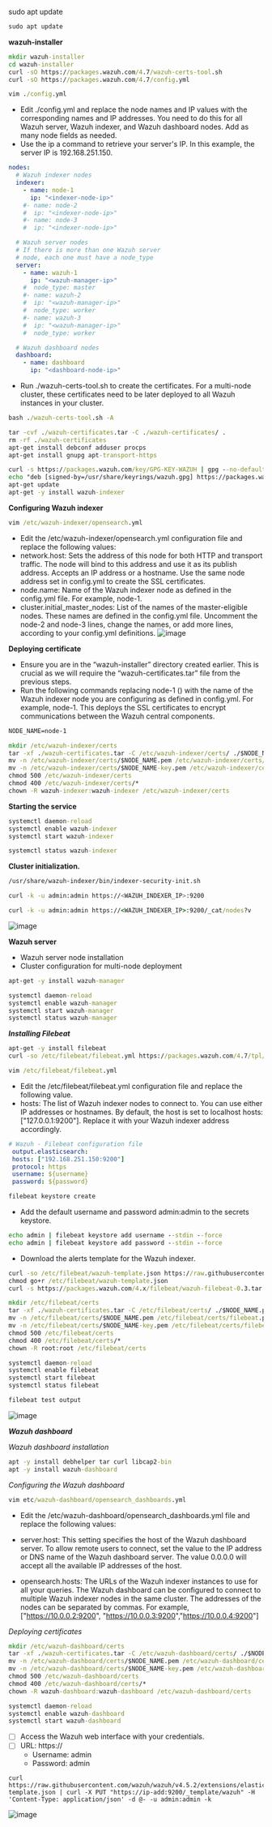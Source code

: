 sudo apt update

```cmd
sudo apt update
```

**wazuh-installer**

```cmd
mkdir wazuh-installer
cd wazuh-installer
curl -sO https://packages.wazuh.com/4.7/wazuh-certs-tool.sh
curl -sO https://packages.wazuh.com/4.7/config.yml
```
```cmd
vim ./config.yml
```
* Edit ./config.yml and replace the node names and IP values with the corresponding names and IP addresses. You need to do this for all Wazuh server, Wazuh indexer, and Wazuh dashboard nodes. Add as many node fields as needed.
* Use the ip a command to retrieve your server's IP. In this example, the server IP is 192.168.251.150.
```yml
nodes:
  # Wazuh indexer nodes
  indexer:
    - name: node-1
      ip: "<indexer-node-ip>"
    #- name: node-2
    #  ip: "<indexer-node-ip>"
    #- name: node-3
    #  ip: "<indexer-node-ip>"

  # Wazuh server nodes
  # If there is more than one Wazuh server
  # node, each one must have a node_type
  server:
    - name: wazuh-1
      ip: "<wazuh-manager-ip>"
    #  node_type: master
    #- name: wazuh-2
    #  ip: "<wazuh-manager-ip>"
    #  node_type: worker
    #- name: wazuh-3
    #  ip: "<wazuh-manager-ip>"
    #  node_type: worker

  # Wazuh dashboard nodes
  dashboard:
    - name: dashboard
      ip: "<dashboard-node-ip>"
```
* Run ./wazuh-certs-tool.sh to create the certificates. For a multi-node cluster, these certificates need to be later deployed to all Wazuh instances in your cluster.
```cmd
bash ./wazuh-certs-tool.sh -A
```
```cmd
tar -cvf ./wazuh-certificates.tar -C ./wazuh-certificates/ .
rm -rf ./wazuh-certificates
apt-get install debconf adduser procps
apt-get install gnupg apt-transport-https
```
```cmd
curl -s https://packages.wazuh.com/key/GPG-KEY-WAZUH | gpg --no-default-keyring --keyring gnupg-ring:/usr/share/keyrings/wazuh.gpg --import && chmod 644 /usr/share/keyrings/wazuh.gpg
echo "deb [signed-by=/usr/share/keyrings/wazuh.gpg] https://packages.wazuh.com/4.x/apt/ stable main" | tee -a /etc/apt/sources.list.d/wazuh.list
apt-get update
apt-get -y install wazuh-indexer
```

**Configuring Wazuh indexer**
```cmd
vim /etc/wazuh-indexer/opensearch.yml
```
* Edit the /etc/wazuh-indexer/opensearch.yml configuration file and replace the following values:
* network.host: Sets the address of this node for both HTTP and transport traffic. The node will bind to this address and use it as its publish address. Accepts an IP address or a hostname. Use the same node address set in config.yml to create the SSL certificates.
* node.name: Name of the Wazuh indexer node as defined in the config.yml file. For example, node-1.
* cluster.initial_master_nodes: List of the names of the master-eligible nodes. These names are defined in the config.yml file. Uncomment the node-2 and node-3 lines, change the names, or add more lines, according to your config.yml definitions.
![image](https://github.com/rio-ke/wazuh/assets/88568938/a7b1e47f-2582-4a40-a428-adbef6ca6c40)

**Deploying certificate**

* Ensure you are in the “wazuh-installer” directory created earlier. This is crucial as we will require the “wazuh-certificates.tar” file from the previous steps.
* Run the following commands replacing node-1 (<indexer-node-name>) with the name of the Wazuh indexer node you are configuring as defined in config.yml. For example, node-1. This deploys the SSL certificates to encrypt communications between the Wazuh central components.

```cmd
NODE_NAME=node-1
```
```cmd
mkdir /etc/wazuh-indexer/certs
tar -xf ./wazuh-certificates.tar -C /etc/wazuh-indexer/certs/ ./$NODE_NAME.pem ./$NODE_NAME-key.pem ./admin.pem ./admin-key.pem ./root-ca.pem
mv -n /etc/wazuh-indexer/certs/$NODE_NAME.pem /etc/wazuh-indexer/certs/indexer.pem
mv -n /etc/wazuh-indexer/certs/$NODE_NAME-key.pem /etc/wazuh-indexer/certs/indexer-key.pem
chmod 500 /etc/wazuh-indexer/certs
chmod 400 /etc/wazuh-indexer/certs/*
chown -R wazuh-indexer:wazuh-indexer /etc/wazuh-indexer/certs
```
**Starting the service**
```cmd
systemctl daemon-reload
systemctl enable wazuh-indexer
systemctl start wazuh-indexer
```
```cmd
systemctl status wazuh-indexer
```
**Cluster initialization.**

```cmd
/usr/share/wazuh-indexer/bin/indexer-security-init.sh
```
```bash
curl -k -u admin:admin https://<WAZUH_INDEXER_IP>:9200
```
```cmd
curl -k -u admin:admin https://<WAZUH_INDEXER_IP>:9200/_cat/nodes?v
```
![image](https://github.com/rio-ke/wazuh/assets/88568938/8629f22f-6460-4012-8e5b-acd1d55b2efa)


**Wazuh server**

* Wazuh server node installation
* Cluster configuration for multi-node deployment
```cmd
apt-get -y install wazuh-manager
```
```cmd
systemctl daemon-reload
systemctl enable wazuh-manager
systemctl start wazuh-manager
systemctl status wazuh-manager
```
_**Installing Filebeat**_

```cmd
apt-get -y install filebeat
curl -so /etc/filebeat/filebeat.yml https://packages.wazuh.com/4.7/tpl/wazuh/filebeat/filebeat.yml
```
```cmd
vim /etc/filebeat/filebeat.yml
```
* Edit the /etc/filebeat/filebeat.yml configuration file and replace the following value.
* hosts: The list of Wazuh indexer nodes to connect to. You can use either IP addresses or hostnames. By default, the host is set to localhost hosts: ["127.0.0.1:9200"]. Replace it with your Wazuh indexer address accordingly.

```yml
# Wazuh - Filebeat configuration file
 output.elasticsearch:
 hosts: ["192.168.251.150:9200"]
 protocol: https
 username: ${username}
 password: ${password}
```
```cmd
filebeat keystore create
```
* Add the default username and password admin:admin to the secrets keystore.
```cmd
echo admin | filebeat keystore add username --stdin --force
echo admin | filebeat keystore add password --stdin --force
```
* Download the alerts template for the Wazuh indexer.
```cmd
curl -so /etc/filebeat/wazuh-template.json https://raw.githubusercontent.com/wazuh/wazuh/v4.7.2/extensions/elasticsearch/7.x/wazuh-template.json
chmod go+r /etc/filebeat/wazuh-template.json
curl -s https://packages.wazuh.com/4.x/filebeat/wazuh-filebeat-0.3.tar.gz | tar -xvz -C /usr/share/filebeat/module
```
```cmd
mkdir /etc/filebeat/certs
tar -xf ./wazuh-certificates.tar -C /etc/filebeat/certs/ ./$NODE_NAME.pem ./$NODE_NAME-key.pem ./root-ca.pem
mv -n /etc/filebeat/certs/$NODE_NAME.pem /etc/filebeat/certs/filebeat.pem
mv -n /etc/filebeat/certs/$NODE_NAME-key.pem /etc/filebeat/certs/filebeat-key.pem
chmod 500 /etc/filebeat/certs
chmod 400 /etc/filebeat/certs/*
chown -R root:root /etc/filebeat/certs
```
```cmd
systemctl daemon-reload
systemctl enable filebeat
systemctl start filebeat
systemctl status filebeat
```
```cmd
filebeat test output
```
![image](https://github.com/rio-ke/wazuh/assets/88568938/e480ca5d-50a0-43f0-95fb-381bfa26b970)


_**Wazuh dashboard**_

_Wazuh dashboard installation_

```cmd
apt -y install debhelper tar curl libcap2-bin
apt -y install wazuh-dashboard
```
_Configuring the Wazuh dashboard_

```cmd
vim etc/wazuh-dashboard/opensearch_dashboards.yml
```

* Edit the /etc/wazuh-dashboard/opensearch_dashboards.yml file and replace the following values:

* server.host: This setting specifies the host of the Wazuh dashboard server. To allow remote users to connect, set the value to the IP address or DNS name of the Wazuh dashboard server. The value 0.0.0.0 will accept all the available IP addresses of the host.
* opensearch.hosts: The URLs of the Wazuh indexer instances to use for all your queries. The Wazuh dashboard can be configured to connect to multiple Wazuh indexer nodes in the same cluster. The addresses of the nodes can be separated by commas. For example, ["<https://10.0.0.2:9200>", "<https://10.0.0.3:9200>","<https://10.0.0.4:9200>"]

_Deploying certificates_

```cmd
mkdir /etc/wazuh-dashboard/certs
tar -xf ./wazuh-certificates.tar -C /etc/wazuh-dashboard/certs/ ./$NODE_NAME.pem ./$NODE_NAME-key.pem ./root-ca.pem
mv -n /etc/wazuh-dashboard/certs/$NODE_NAME.pem /etc/wazuh-dashboard/certs/dashboard.pem
mv -n /etc/wazuh-dashboard/certs/$NODE_NAME-key.pem /etc/wazuh-dashboard/certs/dashboard-key.pem
chmod 500 /etc/wazuh-dashboard/certs
chmod 400 /etc/wazuh-dashboard/certs/*
chown -R wazuh-dashboard:wazuh-dashboard /etc/wazuh-dashboard/certs
```
```cmd
systemctl daemon-reload
systemctl enable wazuh-dashboard
systemctl start wazuh-dashboard
```
- [ ] Access the Wazuh web interface with your credentials.
- [ ] URL: https://<wazuh-dashboard-ip>
  - Username: admin
  - Password: admin

```URL
curl https://raw.githubusercontent.com/wazuh/wazuh/v4.5.2/extensions/elasticsearch/7.x/wazuh-template.json | curl -X PUT "https://ip-add:9200/_template/wazuh" -H 'Content-Type: application/json' -d @- -u admin:admin -k
```
![image](https://github.com/rio-ke/wazuh/assets/88568938/557daa55-8b1e-410d-b21e-ed6a908ee604)




